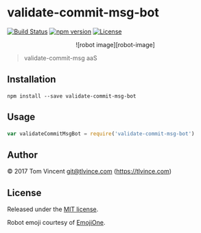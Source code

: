 # validate-commit-msg-bot

[![Build Status][travis-image]][travis-url]
[![npm version][npm-image]][npm-url]
[![License][license-image]][license-url]

<p align="center">
  ![robot image][robot-image]
</p>

[travis-url]: https://travis-ci.org/tlvince/validate-commit-msg-bot
[travis-image]: https://img.shields.io/travis/tlvince/validate-commit-msg-bot.svg
[npm-url]: https://www.npmjs.com/package/validate-commit-msg-bot
[npm-image]: https://img.shields.io/npm/v/validate-commit-msg-bot.svg
[license-url]: https://opensource.org/licenses/MIT
[license-image]: https://img.shields.io/npm/l/validate-commit-msg-bot.svg
[robot-image]: docs/robot.png

> validate-commit-msg aaS

## Installation

```shell
npm install --save validate-commit-msg-bot
```

## Usage

```js
var validateCommitMsgBot = require('validate-commit-msg-bot')
```

## Author

© 2017 Tom Vincent <git@tlvince.com> (https://tlvince.com)

## License

Released under the [MIT license](http://tlvince.mit-license.org).

Robot emoji courtesy of [EmojiOne](https://www.emojione.com/emoji/1f916).
